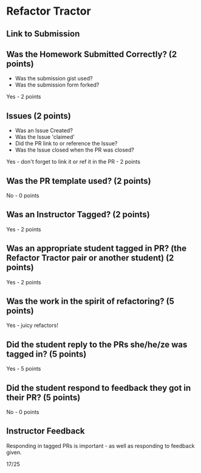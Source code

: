 # Refactor Tractor

## Link to Submission

## Was the Homework Submitted Correctly? (2 points)
  - Was the submission gist used?
  - Was the submission form forked?

  Yes - 2 points

## Issues (2 points)
  - Was an Issue Created?
  - Was the Issue 'claimed'
  - Did the PR link to or reference the Issue?
  - Was the Issue closed when the PR was closed?

  Yes - don't forget to link it or ref it in the PR - 2 points

## Was the PR template used? (2 points)

  No - 0 points

## Was an Instructor Tagged? (2 points)

  Yes - 2 points

## Was an appropriate student tagged in PR? (the Refactor Tractor pair or another student) (2 points)

  Yes - 2 points

## Was the work in the spirit of refactoring? (5 points)

  Yes - juicy refactors!

## Did the student reply to the PRs she/he/ze was tagged in? (5 points)

  Yes - 5 points

## Did the student respond to feedback they got in their PR? (5 points)

  No - 0 points

## Instructor Feedback

Responding in tagged PRs is important - as well as responding to feedback given.

17/25
